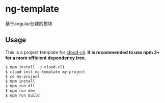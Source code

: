 # ng-template
基于angular创建的模块

## Usage

This is a project template for [cloud-cli](https://github.com/cklwblove/cloud-cli). **It is recommended to use npm 3+ for a more efficient dependency tree.**

``` bash
$ npm install -g cloud-cli
$ cloud init ng-template my-project
$ cd my-project
$ npm install
$ npm run dll
$ npm run dev
$ npm run build
```
